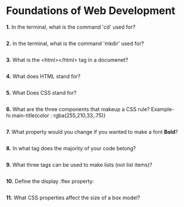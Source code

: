 # Foundations of Web Development

**1.** In the terminal, what is the command 'cd' used for?
<!-- enter you answer in the space below -->
```

```

**2.** In the terminal, what is the command 'mkdir' used for?
<!-- enter you answer in the space below -->
```

```

**3.** What is the \<html>\</html> tag in a documenet?
<!-- enter you answer in the space below -->
```

```

**4.** What does HTML stand for?
<!-- enter you answer in the space below -->
```

```

**5.** What Does CSS stand for?
<!-- enter you answer in the space below -->
```

```

**6.** What are the three components that makeup a CSS rule? Example- hi.main-title{color : rgba(255,210,33,.75)}
<!-- enter you answer in the space below -->
```

```

**7.** What property would you change if you wanted to make a font **Bold**?
<!-- enter you answer in the space below -->
```

```

**8.** In what tag does the majority of your code belong?
<!-- enter you answer in the space below -->
```

```

**9.** What three tags can be used to make lists (not list items)?
<!-- enter you answer in the space below -->
```

```

**10.** Define the display :flex property:
<!-- enter you answer in the space below -->
```

```

**11.** What CSS properties affect the size of a box model?
<!-- enter you answer in the space below -->
```

```
